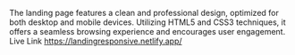 The landing page features a clean and professional design, optimized for both desktop and mobile devices. Utilizing HTML5 and CSS3 techniques, it offers a seamless browsing experience and encourages user engagement.
Live Link
https://landingresponsive.netlify.app/
